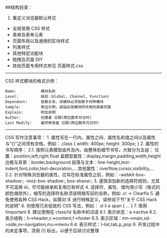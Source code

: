 ##结构目录：

1. 重定义浏览器默认样式
* 全局常用 CSS 样式
* 表单及表单元素
* 页面布局以及通用的区块样式
* 列表样式
* 其他特定功能块
* 拖拽及页面 DIY
*  其他页面专用样式参见 页面样式.css

----------------------------------
CSS 样式模块的格式示例：

    Name:           模块名称
    Level:          级别（Global, Channel, Function）
    Dependent:      依赖关系，该模块必须依赖于何种模块
    Sample:         用法示例，或指出改模块所作用的直接页面
    Explain:        附加说明
    Author:         创建者 日期(两位数年月日时)
    Last Modify:    最终修改者 日期(两位数年月日时)

----------------------------------

CSS 写作注意事项：
    1. 属性写在一行内，属性之间、属性名和值之间以及属性与“{}”之间须有空格，例如：.class { width: 400px; height: 300px; }
    2. 属性的书写顺序：
        2.1. 按照元素模型由外及内，由整体到细节书写，大致分为五组：
            位置：position,left,right,float
            盒模型属性：display,margin,padding,width,height
            边框与背景：border,background
            段落与文本：line-height,text-indent,font,color,text-decoration,...
            其他属性：overflow,cursor,visibility,...
        2.2. 针对特殊浏览器的属性，应写在标准属性之前，例如：-webkit-box-shadow:; -moz-box-shadow:; box-shaow:;
    3. 谨慎添加新的选择符规则，尤其不可滥用 id，尽可能继承和复用已有样式
    4. 选择符、属性、值均用小写（格式的颜色值除外），缩写的选择符名称须说明缩写前的全称，例如 .cl -> Clearfix
    5. 避免使用各种 CSS Hack，如需对 IE 进行特殊定义，请参阅下节“关于 CSS Hack 的说明”
    6. 勿使用冗余低效的 CSS 写法，例如：
        ul li a span { ... }
    7. 慎用 !important
    8. 建议使用在 class/id 名称中的词语
        6.1. 表示状态：a->active
        6.2. 表示结构：h->header,c->content,f->footer
        6.3. 表示区域：mn->main,sd->side,nv-navigation,mu->menu
        6.4. 表示样式：l-list,tab,p_pop
    9. 开发过程中的未定事项，须用 [!] 标出，以便于后续讨论整理
